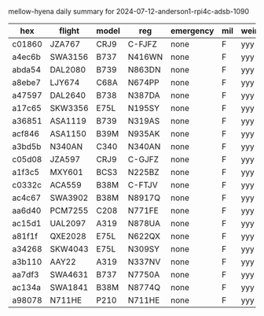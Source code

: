 mellow-hyena daily summary for 2024-07-12-anderson1-rpi4c-adsb-1090

|hex|flight|model|reg|emergency|mil|weirdo|
|--|--|--|--|--|--|--|
|c01860|JZA767|CRJ9|C-FJFZ|none|F|yyy|
|a4ec6b|SWA3156|B737|N416WN|none|F|yyy|
|abda54|DAL2080|B739|N863DN|none|F|yyy|
|a8ebe7|LJY674|C68A|N674PP|none|F|yyy|
|a47597|DAL2640|B738|N387DA|none|F|yyy|
|a17c65|SKW3356|E75L|N195SY|none|F|yyy|
|a36851|ASA1119|B739|N319AS|none|F|yyy|
|acf846|ASA1150|B39M|N935AK|none|F|yyy|
|a3bd5b|N340AN|C340|N340AN|none|F|yyy|
|c05d08|JZA597|CRJ9|C-GJFZ|none|F|yyy|
|a1f3c5|MXY601|BCS3|N225BZ|none|F|yyy|
|c0332c|ACA559|B38M|C-FTJV|none|F|yyy|
|ac4c67|SWA3902|B38M|N8917Q|none|F|yyy|
|aa6d40|PCM7255|C208|N771FE|none|F|yyy|
|ac15d1|UAL2097|A319|N878UA|none|F|yyy|
|a81f1f|QXE2028|E75L|N622QX|none|F|yyy|
|a34268|SKW4043|E75L|N309SY|none|F|yyy|
|a3b110|AAY22|A319|N337NV|none|F|yyy|
|aa7df3|SWA4631|B737|N7750A|none|F|yyy|
|ac134a|SWA1841|B38M|N8774Q|none|F|yyy|
|a98078|N711HE|P210|N711HE|none|F|yyy|
